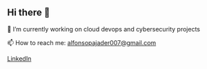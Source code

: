 ## Hi there 👋

🔭 I’m currently working on cloud devops and cybersecurity projects

📫 How to reach me: alfonsopajader007@gmail.com

[LinkedIn](https://www.linkedin.com/feed/)

<!--
**AlfonsoPajader/AlfonsoPajader** is a ✨ _special_ ✨ repository because its `README.md` (this file) appears on your GitHub profile.

Here are some ideas to get you started:


- 🌱 I’m currently learning ...
- 👯 I’m looking to collaborate on ...
- 🤔 I’m looking for help with ...
- 💬 Ask me about ...

- 😄 Pronouns: ...
- ⚡ Fun fact: ...
-->
